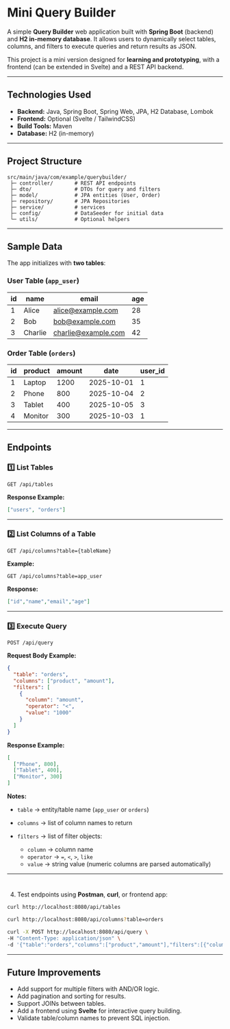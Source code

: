 # Mini Query Builder

A simple **Query Builder** web application built with **Spring Boot** (backend) and **H2 in-memory database**.
It allows users to dynamically select tables, columns, and filters to execute queries and return results as JSON.

This project is a mini version designed for **learning and prototyping**, with a frontend (can be extended in Svelte) and a REST API backend.

---

## **Technologies Used**

* **Backend:** Java, Spring Boot, Spring Web, JPA, H2 Database, Lombok
* **Frontend:** Optional (Svelte / TailwindCSS)
* **Build Tools:** Maven
* **Database:** H2 (in-memory)

---

## **Project Structure**

```
src/main/java/com/example/querybuilder/
 ├─ controller/       # REST API endpoints
 ├─ dto/              # DTOs for query and filters
 ├─ model/            # JPA entities (User, Order)
 ├─ repository/       # JPA Repositories
 ├─ service/          # services
 ├─ config/           # DataSeeder for initial data
 └─ utils/            # Optional helpers
```

---

## **Sample Data**

The app initializes with **two tables**:

### User Table (`app_user`)

| id | name    | email                                             | age |
| -- | ------- | ------------------------------------------------- | --- |
| 1  | Alice   | [alice@example.com](mailto:alice@example.com)     | 28  |
| 2  | Bob     | [bob@example.com](mailto:bob@example.com)         | 35  |
| 3  | Charlie | [charlie@example.com](mailto:charlie@example.com) | 42  |

### Order Table (`orders`)

| id | product | amount | date       | user_id |
| -- | ------- | ------ | ---------- | ------- |
| 1  | Laptop  | 1200   | 2025-10-01 | 1       |
| 2  | Phone   | 800    | 2025-10-04 | 2       |
| 3  | Tablet  | 400    | 2025-10-05 | 3       |
| 4  | Monitor | 300    | 2025-10-03 | 1       |

---

## **Endpoints**

### 1️⃣ **List Tables**

```
GET /api/tables
```

**Response Example:**

```json
["users", "orders"]
```

---

### 2️⃣ **List Columns of a Table**

```
GET /api/columns?table={tableName}
```

**Example:**

```
GET /api/columns?table=app_user
```

**Response:**

```json
["id","name","email","age"]
```

---

### 3️⃣ **Execute Query**

```
POST /api/query
```

**Request Body Example:**

```json
{
  "table": "orders",
  "columns": ["product", "amount"],
  "filters": [
    {
      "column": "amount",
      "operator": "<",
      "value": "1000"
    }
  ]
}
```

**Response Example:**

```json
[
  ["Phone", 800],
  ["Tablet", 400],
  ["Monitor", 300]
]
```

**Notes:**

* `table` → entity/table name (`app_user` or `orders`)
* `columns` → list of column names to return
* `filters` → list of filter objects:

    * `column` → column name
    * `operator` → `=`, `<`, `>`, `like`
    * `value` → string value (numeric columns are parsed automatically)

---

#

4. Test endpoints using **Postman**, **curl**, or frontend app:

```bash
curl http://localhost:8080/api/tables
```

```bash
curl http://localhost:8080/api/columns?table=orders
```

```bash
curl -X POST http://localhost:8080/api/query \
-H "Content-Type: application/json" \
-d '{"table":"orders","columns":["product","amount"],"filters":[{"column":"amount","operator":"<","value":"1000"}]}'
```

---

## **Future Improvements**

* Add support for multiple filters with AND/OR logic.
* Add pagination and sorting for results.
* Support JOINs between tables.
* Add a frontend using **Svelte** for interactive query building.
* Validate table/column names to prevent SQL injection.

